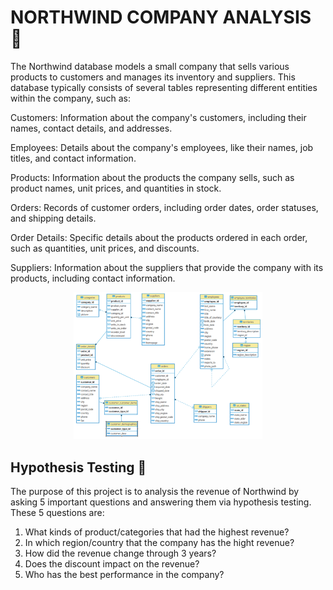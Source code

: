 # NORTHWIND COMPANY ANALYSIS 📕
The Northwind database models a small company that sells various products to customers and manages its inventory and suppliers. This database typically consists of several tables representing different entities within the company, such as:

Customers: Information about the company's customers, including their names, contact details, and addresses.

Employees: Details about the company's employees, like their names, job titles, and contact information.

Products: Information about the products the company sells, such as product names, unit prices, and quantities in stock.

Orders: Records of customer orders, including order dates, order statuses, and shipping details.

Order Details: Specific details about the products ordered in each order, such as quantities, unit prices, and discounts.

Suppliers: Information about the suppliers that provide the company with its products, including contact information.
<p align="center">
  <img width=60% height=60%" src="ERD.png">


## Hypothesis Testing 🔎
The purpose of this project is to analysis the revenue of Northwind by asking 5 important questions and answering them via hypothesis testing. These 5 questions are:

1. What kinds of product/categories that had the highest revenue?
2. In which region/country that the company has the hight revenue?
3. How did the revenue change through 3 years?
4. Does the discount impact on the revenue?
5. Who has the best performance in the company?
